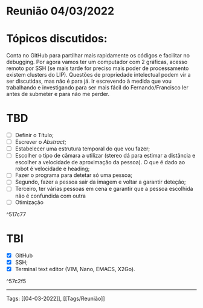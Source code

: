 # Reunião 04/03/2022
# Tópicos discutidos:
Conta no GitHub para partilhar mais rapidamente os códigos e facilitar no debugging. Por agora vamos ter um computador com 2 gráficas, acesso remoto por SSH (se mais tarde for preciso mais poder de processamento existem clusters do LIP). Questões de propriedade intelectual podem vir a ser discutidas, mas não é para já. Ir escrevendo à medida que vou trabalhando e investigando para ser mais fácil do Fernando/Francisco ler antes de submeter e para não me perder.


# TBD
- [ ] Definir o Título;
- [ ] Escrever o *Abstract*;
- [ ] Estabelecer uma estrutura temporal do que vou fazer;
- [ ] Escolher o tipo de câmara a utilizar (stereo dá para estimar a distância e escolher a velocidade de aproximação da pessoa). O que é dado ao robot é velocidade e heading;
- [ ] Fazer o programa para detetar só uma pessoa;
- [ ] Segundo, fazer a pessoa sair da imagem e voltar a garantir deteção;
- [ ] Terceiro, ter várias pessoas em cena e garantir que a pessoa escolhida não é confundida com outra
- [ ] Otimização

^517c77

# TBI
- [x] GitHub
- [x] SSH;
- [x] Terminal text editor (VIM, Nano, EMACS, X2Go).

^57c2f5


---
Tags:
[[04-03-2022]], [[Tags/Reunião]]
